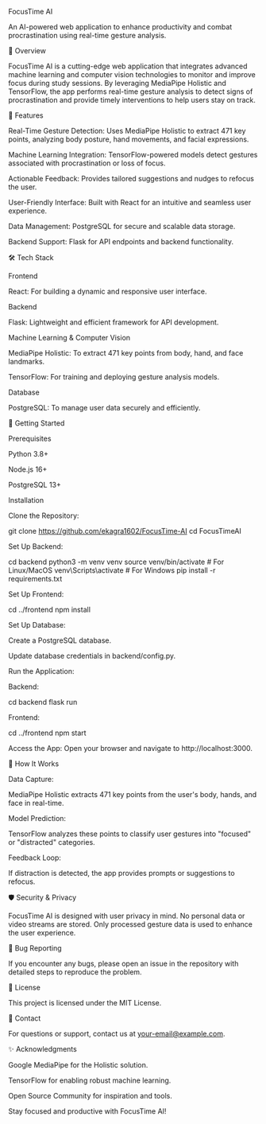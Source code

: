 FocusTime AI

An AI-powered web application to enhance productivity and combat procrastination using real-time gesture analysis.

📌 Overview

FocusTime AI is a cutting-edge web application that integrates advanced machine learning and computer vision technologies to monitor and improve focus during study sessions. By leveraging MediaPipe Holistic and TensorFlow, the app performs real-time gesture analysis to detect signs of procrastination and provide timely interventions to help users stay on track.

🌟 Features

Real-Time Gesture Detection: Uses MediaPipe Holistic to extract 471 key points, analyzing body posture, hand movements, and facial expressions.

Machine Learning Integration: TensorFlow-powered models detect gestures associated with procrastination or loss of focus.

Actionable Feedback: Provides tailored suggestions and nudges to refocus the user.

User-Friendly Interface: Built with React for an intuitive and seamless user experience.

Data Management: PostgreSQL for secure and scalable data storage.

Backend Support: Flask for API endpoints and backend functionality.

🛠️ Tech Stack

Frontend

React: For building a dynamic and responsive user interface.

Backend

Flask: Lightweight and efficient framework for API development.

Machine Learning & Computer Vision

MediaPipe Holistic: To extract 471 key points from body, hand, and face landmarks.

TensorFlow: For training and deploying gesture analysis models.

Database

PostgreSQL: To manage user data securely and efficiently.

🚀 Getting Started

Prerequisites

Python 3.8+

Node.js 16+

PostgreSQL 13+

Installation

Clone the Repository:

git clone https://github.com/ekagra1602/FocusTime-AI
cd FocusTimeAI

Set Up Backend:

cd backend
python3 -m venv venv
source venv/bin/activate  # For Linux/MacOS
venv\Scripts\activate    # For Windows
pip install -r requirements.txt

Set Up Frontend:

cd ../frontend
npm install

Set Up Database:

Create a PostgreSQL database.

Update database credentials in backend/config.py.

Run the Application:

Backend:

cd backend
flask run

Frontend:

cd ../frontend
npm start

Access the App:
Open your browser and navigate to http://localhost:3000.

🧠 How It Works

Data Capture:

MediaPipe Holistic extracts 471 key points from the user's body, hands, and face in real-time.

Model Prediction:

TensorFlow analyzes these points to classify user gestures into "focused" or "distracted" categories.

Feedback Loop:

If distraction is detected, the app provides prompts or suggestions to refocus.

🛡️ Security & Privacy

FocusTime AI is designed with user privacy in mind. No personal data or video streams are stored. Only processed gesture data is used to enhance the user experience.

🐛 Bug Reporting

If you encounter any bugs, please open an issue in the repository with detailed steps to reproduce the problem.

📜 License

This project is licensed under the MIT License.

📧 Contact

For questions or support, contact us at your-email@example.com.

✨ Acknowledgments

Google MediaPipe for the Holistic solution.

TensorFlow for enabling robust machine learning.

Open Source Community for inspiration and tools.

Stay focused and productive with FocusTime AI!

